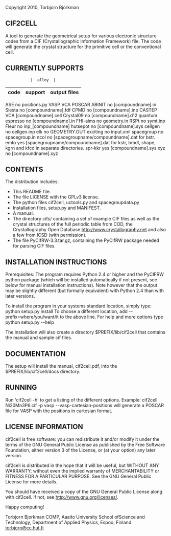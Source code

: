 Copyright 2010, Torbjorn Bjorkman

## CIF2CELL

A tool to generate the geometrical setup for various electronic 
structure codes from a CIF (Crystallographic Information 
Framework) file. The code will generate the crystal structure for 
the primitive cell or the conventional cell.

## CURRENTLY SUPPORTS

               |  alloy  |
code           | support |   output files
---------------|---------|-----------------------------------
ASE                no      positions.py
VASP              VCA      POSCAR
ABINIT             no      [compoundname].in
Siesta             no      [compoundname].fdf
CPMD               no      [compoundname].inp
CASTEP            VCA      [compoundname].cell
Crystal09          no      [compoundname].d12
quantum espresso   no      [compoundname].in
FHI-aims           no      geometry.in
RSPt               no      symt.inp
Fleur              no      inp_[compoundname]
hutsepot           no      [compoundname].sys
cellgen            no      cellgen.inp
elk                no      GEOMETRY.OUT
exciting           no      input.xml
spacegroup         no      spacegroup.in
ncol               no      [spacegroupname/compoundname].dat 
                           for bstr.
emto               yes     [spacegroupname/compoundname].dat 
                           for kstr, bmdl, shape, kgrn and kfcd
                           in separate directories.
spr-kkr            yes     [compoundname].sys
xyz                no      [compoundname].xyz

## CONTENTS
The distribution includes:
* This README file.
* The file LICENSE with the GPLv3 license.
* The python files cif2cell, uctools.py and spacegroupdata.py
* Installation files, setup.py and MANIFEST.
* A manual.
* The directory cifs/ containing a set of example CIF files 
  as well as the crystal structures of the full periodic table 
  from COD, the Crystallography Open Database <http://www.crystallography.net>
  and also a few from ICSD (with permission).
* The file PyCifRW-3.3.tar.gz, containing the PyCifRW package needed for
  parsing CIF files.


## INSTALLATION INSTRUCTIONS

Prerequisites: The program requires Python 2.4 or higher and the
               PyCIFRW python package (which will be installed 
               automatically if not present, see below for manual 
   	       installation instructions). Note however that the output
               may be slightly different (but formally equivalent) 
	       with Python 2.4 than with later versions.

To install the program in your systems standard location, simply type:
python setup.py install 
To choose a different location, add 
--prefix=where/you/want/it 
to the above line. For help and more options type
python setup.py --help

The installation will also create a directory $PREFIX/lib/cif2cell
that contains the manual and sample cif files.


## DOCUMENTATION

The setup will install the manual, cif2cell.pdf, into the 
$PREFIX/lib/cif2cell/docs directory. 


## RUNNING

Run 'cif2cell -h' to get a listing of the different options.
Example:
cif2cell Ni20Mn3P6.cif -p vasp --vasp-cartesian-positions
will generate a POSCAR file for VASP with the positions in cartesian format.


## LICENSE INFORMATION

cif2cell is free software: you can redistribute it and/or modify
it under the terms of the GNU General Public License as published by
the Free Software Foundation, either version 3 of the License, or
(at your option) any later version.

cif2cell is distributed in the hope that it will be useful,
but WITHOUT ANY WARRANTY; without even the implied warranty of
MERCHANTABILITY or FITNESS FOR A PARTICULAR PURPOSE.  See the
GNU General Public License for more details.

You should have received a copy of the GNU General Public License
along with cif2cell.  If not, see <http://www.gnu.org/licenses/>.



Happy computing!

Torbjorn Bjorkman
COMP, Aaalto University School ofScience and Technology, 
Department of Applied Physics, 
Espoo, Finland
torbjorn@cc.hut.fi

